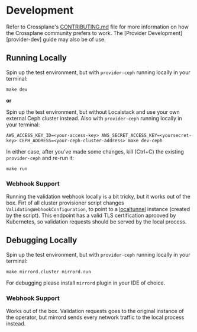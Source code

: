 # Development

Refer to Crossplane's [CONTRIBUTING.md] file for more information on how the
Crossplane community prefers to work. The [Provider Development][provider-dev]
guide may also be of use.

[CONTRIBUTING.md]: https://github.com/crossplane/crossplane/blob/master/CONTRIBUTING.md

## Running Locally
Spin up the test environment, but with `provider-ceph` running locally in your terminal:

```
make dev
```

**or**


Spin up the test environment, but without Localstack and use your own external Ceph cluster instead. Also with `provider-ceph` running locally in your terminal:

```
AWS_ACCESS_KEY_ID=<your-access-key> AWS_SECRET_ACCESS_KEY=<yoursecret-key> CEPH_ADDRESS=<your-ceph-cluster-address> make dev-ceph
```

In either case, after you've made some changes, kill (Ctrl+C) the existing `provider-ceph` and re-run it:

```
make run
```

### Webhook Support
Running the validation webhook locally is a bit tricky, but it works out of the box.
Firt of all cluster provisioner script changes `ValidatingWebhookConfiguration`, to point to a
[localtunnel](https://github.com/localtunnel/localtunnel) instance (created by the script).
This endpoint has a valid TLS certification aprooved by Kubernetes, so validation requests should be served by the local process.

## Debugging Locally
Spin up the test environment, but with `provider-ceph` running locally in your terminal:

```
make mirrord.cluster mirrord.run
```

For debugging please install `mirrord` plugin in your IDE of choice.

### Webhook Support
Works out of the box. Validation requests goes to the original instance of the operator, but mirrord sends every network traffic to the local process instead.
